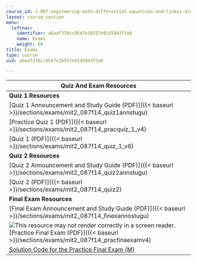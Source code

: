 ```yaml
---
course_id: 2-087-engineering-math-differential-equations-and-linear-algebra-fall-2014
layout: course_section
menu:
  leftnav:
    identifier: a6eaf376cc9547e16557e91d5943f3a8
    name: Exams
    weight: 60
title: Exams
type: course
uid: a6eaf376cc9547e16557e91d5943f3a8

---
```


| Quiz And Exam Resources |
| --- |
| **Quiz 1 Resources** |
| [Quiz 1 Announcement and Study Guide (PDF)]({{< baseurl >}}/sections/exams/mit2_087f14_quiz1annstugu) |
| [Practice Quiz 1 (PDF)]({{< baseurl >}}/sections/exams/mit2_087f14_pracquiz_1_v4) |
| [Quiz 1 (PDF)]({{< baseurl >}}/sections/exams/mit2_087f14_quiz_1_v6) |
| **Quiz 2 Resources** |
| [Quiz 2 Announcement and Study Guide (PDF)]({{< baseurl >}}/sections/exams/mit2_087f14_quiz2annstugu) |
| [Quiz 2 (PDF)]({{< baseurl >}}/sections/exams/mit2_087f14_quiz2) |
| **Final Exam Resources** |
| [Final Exam Announcement and Study Guide (PDF)]({{< baseurl >}}/sections/exams/mit2_087f14_finexannostugu) |
| ![This resource may not render correctly in a screen reader.](/images/inacessible.gif)[Practice Final Exam (PDF)]({{< baseurl >}}/sections/exams/mit2_087f14_pracfinaexamv4) |
| [Solution Code for the Practice Final Exam (M)](/coursemedia/2-087-engineering-math-differential-equations-and-linear-algebra-fall-2014/ea968e83115d540a66f0bdb55b57a703_practice_exam.m)